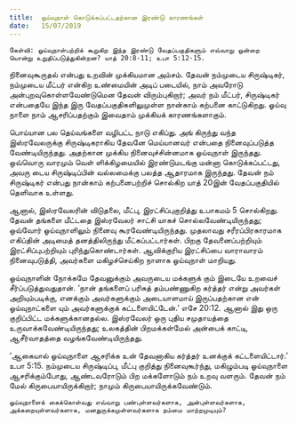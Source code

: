 ```yaml
---
title:  ஓய்வுநாள் கொடுக்கப்பட்டதற்கான இரண்டு காரணங்கள்
date:   15/07/2019
---
```


`கேள்வி: ஓய்வுநாள்பற்றிக் கூறுகிற இந்த இரண்டு வேதப்பகுதிகளும் எவ்வாறு ஒன்றை  யொன்று உறுதிப்படுத்துகின்றன? யாத் 20:8-11; உபா 5:12-15.`

நினைவுகூருதல் என்பது உறவின் முக்கியமான அம்சம். தேவன் நம்முடைய சிருஷ்டிகர், நம்முடைய மீட்பர் என்கிற உண்மையின் அடிப் படையில், நாம் அவரோடு அன்புறவுகொள்ளவேண்டுமென தேவன் விரும்புகிறார்; அவர் நம் மீட்பர், சிருஷ்டிகர் என்பதையே இந்த இரு வேதப்பகுதிகளிலுமுள்ள நான்காம் கற்பனை காட்டுகிறது. ஓய்வு நாளை நாம் ஆசரிப்பதற்கும் இவைதாம் முக்கியக் காரணங்களாகும்.

பொய்யான பல தெய்வங்களை வழிபட்ட நாடு எகிப்து. அங் கிருந்து வந்த இஸ்ரவேலருக்கு சிருஷ்டிகராகிய தேவனே மெய்யானவர் என்பதை நினைவுப்படுத்த வேண்டியிருந்தது. அதற்கான முக்கிய நினைவுச்சின்னமாக ஓய்வுநாள் இருந்தது. ஒவ்வொரு வாரமும் வெள் ளிக்கிழமையில் இரண்டுமடங்கு மன்னா கொடுக்கப்பட்டது, அவரு டைய சிருஷ்டிப்பின் வல்லமைக்கு பலத்த ஆதாரமாக இருந்தது. தேவன் நம் சிருஷ்டிகர் என்பது நான்காம் கற்பனைபற்றிச் சொல்கிற யாத் 20இன் வேதப்பகுதியில் தெளிவாக உள்ளது.

ஆனால், இஸ்ரவேலரின் விடுதலை, மீட்பு, இரட்சிப்புகுறித்து உபாகமம் 5 சொல்கிறது. தேவன் தங்களை மீட்டதை இஸ்ரவேலர் சாட்சி யாகச் சொல்லவேண்டியிருந்தது; ஒவ்வோர் ஓய்வுநாளிலும் நினைவு கூரவேண்டியிருந்தது. முதலாவது சரீரப்பிரகாரமாக எகிப்தின் அடிமைத் தனத்திலிருந்து மீட்கப்பட்டார்கள். பிறகு தேவனைப்பற்றியும் இரட்சிப்புபற்றியும் புரிந்துகொண்டார்கள். ஆவிக்குரிய இரட்சிப்பை வாராவாரம் நினைவுபடுத்தி, அவர்களை மகிழச்செய்கிற நாளாக ஓய்வுநாள் மாறியது.

ஓய்வுநாளின் நோக்கமே தேவனுக்கும் அவருடைய மக்களுக் கும் இடையே உறவைச் சீர்ப்படுத்துவதுதான். ‘நான் தங்களைப் பரிசுத் தம்பண்ணுகிற கர்த்தர் என்று அவர்கள் அறியும்படிக்கு, எனக்கும் அவர்களுக்கும் அடையாளமாய் இருப்பதற்கான என் ஓய்வுநாட்களை யும் அவர்களுக்குக் கட்டளையிட்டேன்.’ எசே 20:12. ஆனால் இது ஒரு குறிப்பிட்ட மக்களுக்கானதல்ல. இஸ்ரவேலர் ஒரு புதிய  சமுதாயத்தை உருவாக்கவேண்டியிருந்தது; உலகத்தின் பிறமக்கள்மேல் அன்பைக் காட்டி, ஆசீர்வாதத்தை வழங்கவேண்டியிருந்தது.

‘ஆகையால் ஓய்வுநாளை ஆசரிக்க உன் தேவனாகிய கர்த்தர் உனக்குக் கட்டளையிட்டார்.’ உபா 5:15. நம்முடைய சிருஷ்டிப்பு, மீட்பு குறித்து நினைவுகூர்ந்து, மகிழும்படி ஓய்வுநாளை ஆசரிக்கும்போது, ஆண்டவரோடும் பிற மக்களோடும் நம் உறவு வளரும். தேவன் நம் மேல் கிருபையாயிருக்கிறார்; நாமும் கிருபையாயிருக்கவேண்டும்.

`ஓய்வுநாளைக் கைக்கொள்வது எவ்வாறு பண்புள்ளவர்களாக, அன்புள்ளவர்களாக, அக்கறையுள்ளவர்களாக, மனதுருக்கமுள்ளவர்களாக நம்மை மாற்றமுடியும்?`